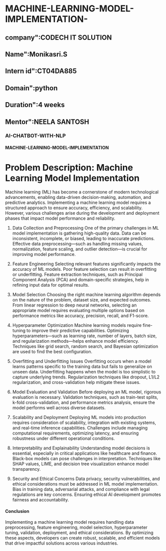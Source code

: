 # MACHINE-LEARNING-MODEL-IMPLEMENTATION-
## company":CODECH IT SOLUTION
## Name":Monikasri.S
## Intern id":CT04DA885
## Domain":python
## Duration":4 weeks
## Mentor":NEELA SANTOSH
### AI-CHATBOT-WITH-NLP
#### MACHINE-LEARNING-MODEL-IMPLEMENTATION
# Problem Description: Machine Learning Model Implementation
Machine learning (ML) has become a cornerstone of modern technological advancements, enabling data-driven decision-making, automation, and predictive analytics. Implementing a machine learning model requires a structured approach to ensure accuracy, efficiency, and scalability. However, various challenges arise during the development and deployment phases that impact model performance and reliability.

1. Data Collection and Preprocessing
One of the primary challenges in ML model implementation is gathering high-quality data. Data can be inconsistent, incomplete, or biased, leading to inaccurate predictions. Effective data preprocessing—such as handling missing values, normalization, feature scaling, and outlier detection—is crucial for improving model performance.

2. Feature Engineering
Selecting relevant features significantly impacts the accuracy of ML models. Poor feature selection can result in overfitting or underfitting. Feature extraction techniques, such as Principal Component Analysis (PCA) and domain-specific strategies, help in refining input data for optimal results.

3. Model Selection
Choosing the right machine learning algorithm depends on the nature of the problem, dataset size, and expected outcomes. From linear regression to deep neural networks, selecting an appropriate model requires evaluating multiple options based on performance metrics like accuracy, precision, recall, and F1-score.

4. Hyperparameter Optimization
Machine learning models require fine-tuning to improve their predictive capabilities. Optimizing hyperparameters—such as learning rate, number of layers, batch size, and regularization methods—helps enhance model efficiency. Techniques like grid search, random search, and Bayesian optimization are used to find the best configuration.

5. Overfitting and Underfitting Issues
Overfitting occurs when a model learns patterns specific to the training data but fails to generalize on unseen data. Underfitting happens when the model is too simplistic to capture underlying trends. Regularization techniques like dropout, L1/L2 regularization, and cross-validation help mitigate these issues.

6. Model Evaluation and Validation
Before deploying an ML model, rigorous evaluation is necessary. Validation techniques, such as train-test splits, k-fold cross-validation, and performance metrics analysis, ensure the model performs well across diverse datasets.

7. Scalability and Deployment
Deploying ML models into production requires consideration of scalability, integration with existing systems, and real-time inference capabilities. Challenges include managing computational requirements, optimizing latency, and ensuring robustness under different operational conditions.

8. Interpretability and Explainability
Understanding model decisions is essential, especially in critical applications like healthcare and finance. Black-box models can pose challenges in interpretation. Techniques like SHAP values, LIME, and decision tree visualization enhance model transparency.

9. Security and Ethical Concerns
Data privacy, security vulnerabilities, and ethical considerations must be addressed in ML model implementation. Bias in training data, adversarial attacks, and compliance with legal regulations are key concerns. Ensuring ethical AI development promotes fairness and accountability.

#### Conclusion
Implementing a machine learning model requires handling data preprocessing, feature engineering, model selection, hyperparameter tuning, validation, deployment, and ethical considerations. By optimizing these aspects, developers can create robust, scalable, and efficient models that drive impactful solutions across various industries.
